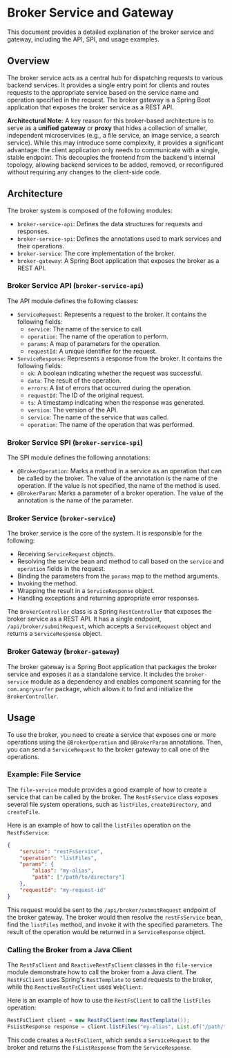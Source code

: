 # Broker Service and Gateway

This document provides a detailed explanation of the broker service and gateway, including the API, SPI, and usage examples.

## Overview

The broker service acts as a central hub for dispatching requests to various backend services. It provides a single entry point for clients and routes requests to the appropriate service based on the service name and operation specified in the request. The broker gateway is a Spring Boot application that exposes the broker service as a REST API.

**Architectural Note:** A key reason for this broker-based architecture is to serve as a **unified gateway** or **proxy** that hides a collection of smaller, independent microservices (e.g., a file service, an image service, a search service). While this may introduce some complexity, it provides a significant advantage: the client application only needs to communicate with a single, stable endpoint. This decouples the frontend from the backend's internal topology, allowing backend services to be added, removed, or reconfigured without requiring any changes to the client-side code.

## Architecture

The broker system is composed of the following modules:

-   `broker-service-api`: Defines the data structures for requests and responses.
-   `broker-service-spi`: Defines the annotations used to mark services and their operations.
-   `broker-service`: The core implementation of the broker.
-   `broker-gateway`: A Spring Boot application that exposes the broker as a REST API.

### Broker Service API (`broker-service-api`)

The API module defines the following classes:

-   `ServiceRequest`: Represents a request to the broker. It contains the following fields:
    -   `service`: The name of the service to call.
    -   `operation`: The name of the operation to perform.
    -   `params`: A map of parameters for the operation.
    -   `requestId`: A unique identifier for the request.
-   `ServiceResponse`: Represents a response from the broker. It contains the following fields:
    -   `ok`: A boolean indicating whether the request was successful.
    -   `data`: The result of the operation.
    -   `errors`: A list of errors that occurred during the operation.
    -   `requestId`: The ID of the original request.
    -   `ts`: A timestamp indicating when the response was generated.
    -   `version`: The version of the API.
    -   `service`: The name of the service that was called.
    -   `operation`: The name of the operation that was performed.

### Broker Service SPI (`broker-service-spi`)

The SPI module defines the following annotations:

-   `@BrokerOperation`: Marks a method in a service as an operation that can be called by the broker. The value of the annotation is the name of the operation. If the value is not specified, the name of the method is used.
-   `@BrokerParam`: Marks a parameter of a broker operation. The value of the annotation is the name of the parameter.

### Broker Service (`broker-service`)

The broker service is the core of the system. It is responsible for the following:

-   Receiving `ServiceRequest` objects.
-   Resolving the service bean and method to call based on the `service` and `operation` fields in the request.
-   Binding the parameters from the `params` map to the method arguments.
-   Invoking the method.
-   Wrapping the result in a `ServiceResponse` object.
-   Handling exceptions and returning appropriate error responses.

The `BrokerController` class is a Spring `RestController` that exposes the broker service as a REST API. It has a single endpoint, `/api/broker/submitRequest`, which accepts a `ServiceRequest` object and returns a `ServiceResponse` object.

### Broker Gateway (`broker-gateway`)

The broker gateway is a Spring Boot application that packages the broker service and exposes it as a standalone service. It includes the `broker-service` module as a dependency and enables component scanning for the `com.angrysurfer` package, which allows it to find and initialize the `BrokerController`.

## Usage

To use the broker, you need to create a service that exposes one or more operations using the `@BrokerOperation` and `@BrokerParam` annotations. Then, you can send a `ServiceRequest` to the broker gateway to call one of the operations.

### Example: File Service

The `file-service` module provides a good example of how to create a service that can be called by the broker. The `RestFsService` class exposes several file system operations, such as `listFiles`, `createDirectory`, and `createFile`.

Here is an example of how to call the `listFiles` operation on the `RestFsService`:

```json
{
    "service": "restFsService",
    "operation": "listFiles",
    "params": {
        "alias": "my-alias",
        "path": ["/path/to/directory"]
    },
    "requestId": "my-request-id"
}
```

This request would be sent to the `/api/broker/submitRequest` endpoint of the broker gateway. The broker would then resolve the `restFsService` bean, find the `listFiles` method, and invoke it with the specified parameters. The result of the operation would be returned in a `ServiceResponse` object.

### Calling the Broker from a Java Client

The `RestFsClient` and `ReactiveRestFsClient` classes in the `file-service` module demonstrate how to call the broker from a Java client. The `RestFsClient` uses Spring's `RestTemplate` to send requests to the broker, while the `ReactiveRestFsClient` uses `WebClient`.

Here is an example of how to use the `RestFsClient` to call the `listFiles` operation:

```java
RestFsClient client = new RestFsClient(new RestTemplate());
FsListResponse response = client.listFiles("my-alias", List.of("/path/to/directory"));
```

This code creates a `RestFsClient`, which sends a `ServiceRequest` to the broker and returns the `FsListResponse` from the `ServiceResponse`.